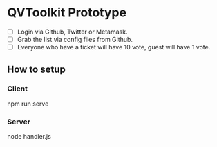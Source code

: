 # QVToolkit Prototype
- [ ] Login via Github, Twitter or Metamask.
- [ ] Grab the list via config files from Github.
- [ ] Everyone who have a ticket will have 10 vote, guest will have 1 vote.

## How to setup
### Client
npm run serve
### Server
node handler.js
